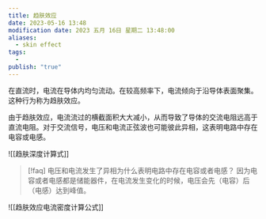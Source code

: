 ```yaml
---
title: 趋肤效应
date: 2023-05-16 13:48
modification date: 2023 五月 16日 星期二 13:48:00
aliases:
  - skin effect
tags:
  - 
publish: "true"
---
```

在直流时，电流在导体内均匀流动。在较高频率下，电流倾向于沿导体表面聚集。这种行为称为趋肤效应。

由于趋肤效应，电流流过的横截面积大大减小，从而导致了导体的交流电阻远高于直流电阻。对于交流信号，电压和电流正弦波也可能彼此异相，这表明电路中存在电容或电感。

![[趋肤深度计算式]]

>[!faq] 电压和电流发生了异相为什么表明电路中存在电容或者电感？
>因为电容或者电感都是储能器件，在电流发生变化的时候，电压会先（电容）后（电感）达到峰值。

![[趋肤效应电流密度计算公式]]
